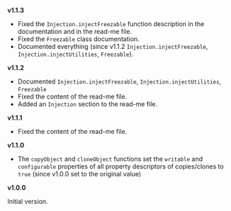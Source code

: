 **v1.1.3**

- Fixed the `Injection.injectFreezable` function description in the documentation and in the read-me file.
- Fixed the `Freezable` class documentation.
- Documented everything (since v1.1.2 `Injection.injectFreezable`, `Injection.injectUtilities`, `Freezable`).

**v1.1.2**

- Documented `Injection.injectFreezable`, `Injection.injectUtilities`, `Freezable`
- Fixed the content of the read-me file.
- Added an `Injection` section to the read-me file.

**v1.1.1**

- Fixed the content of the read-me file.

**v1.1.0**

- The `copyObject` and `cloneObject` functions set the `writable` and `configurable` properties of all property descriptors of copies/clones to `true` (since v1.0.0 set to the original value)

**v1.0.0**

Initial version.